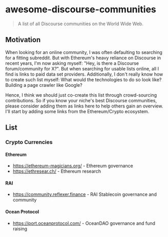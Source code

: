 # awesome-discourse-communities

> A list of all Discourse communities on the World Wide Web.

## Motivation

When looking for an online community, I was often defaulting to searching for a fitting subreddit. But with Ethereum's heavy reliance on Discourse in recent years, I'm now asking myself: "Hey, is there a Discourse forum/community for X?". But when searching for usable lists online, all I find is links to paid data set providers. Additionally, I don't really know how to create such list myself: What would the technologies to do so look like? Building a page crawler like Google?

Hence, I think we should just co-create this list through crowd-sourcing contributions. So if you know your niche's best Discourse communities, please consider adding them as links here to help others gain an overview. I'll start by adding some links from the Ethereum/Crypto ecosystem.

## List

### Crypto Currencies

#### Ethereum

- https://ethereum-magicians.org/ - Ethereum governance
- https://ethresear.ch/ - Ethereum research

#### RAI

- https://community.reflexer.finance - RAI Stablecoin governance and community

#### Ocean Protocol

- https://port.oceanprotocol.com/ - OceanDAO governance and fund raising 
